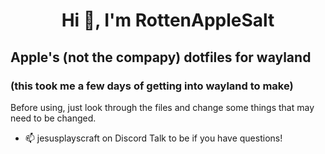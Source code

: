 <h1 align="center">Hi 👋, I'm RottenAppleSalt</h1>

## Apple's (not the compapy) dotfiles for wayland
### (this took me a few days of getting into wayland to make)

Before using, just look through the files and change some things that may need to be changed. 

- 📫 jesusplayscraft on Discord
Talk to be if you have questions!
